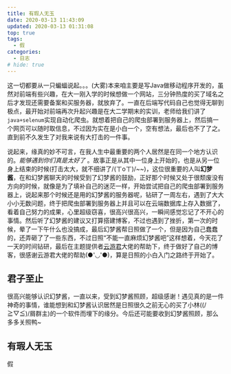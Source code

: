 ```yaml
---
title: 有瑕人无玉
date: 2020-03-13 11:43:09
updated: 2020-03-13 01:31:08
top: true
tags:
  - 假
categories:
  - 日志
# hide: true
---
```


这一切都要从一只蝙蝠说起。。。(大雾)本来咱主要是写Java做移动程序开发的，虽然对前端有些兴趣，在大一刚入学的时候想做一个网站，三分钟热度的买了域名之后才发现还需要备案和买服务器，就放弃了。一直在后端写代码自己也觉得无聊到极点，最开始对前端再次升起兴趣是在大二学期末的实训，老师给我们讲了`java+selenum`实现自动化爬虫。就想着把自己的爬虫部署到服务器上，然后搞一个网页可以随时取信息，不过因为实在是小白一个，空有想法，最后也不了了之。直到前不久发生了对我来说有大打击的一件事。

说起来，缘真的妙不可言，在我人生中最重要的两个人居然是在同一个地方认识的。_能够遇到你们真是太好了_ 。故事正是从其中一位身上开始的，也是从另一位身上结束的时候(打击太大，就不细讲了/(ㄒoㄒ)/~~)，这位很重要的人叫**幻梦酱**，在和幻梦酱聊天的时候受到了幻梦酱的鼓励，正好那个时候又处于很颓废没有方向的时候，就像是为了填补自己的迷茫一样，开始尝试把自己的爬虫部署到服务器上，说起来那个时候还是用的幻梦酱的服务器呢，钻研了一周左右，遇到了大大小小无数问题，终于把爬虫部署到服务器上并且可以在云端数据库上存入数据了，看着自己努力的成果，心里超级窃喜，很高兴很高兴，一瞬间感觉忘记了不开心的事情。然后听了幻梦酱的建议又打算搭建博客，不过也遇到了挫折，第一次的时候，晕了一下午什么也没搞成，最后幻梦酱帮日照做了一个，但是因为自己蠢蠢的，还弄砸了了一些东西，不过日照“不能一直麻烦幻梦酱吧”这样想着，今天花了一天的时间钻研，最后在主题提供者[云游君](https://www.yunyoujun.cn/)大佬的帮助下，终于做好了自己的博客，很感谢云游君大佬的帮助(●'◡'●)，算是日照的小白入门之路终于开始了。

## 君子至止

很高兴能够认识幻梦酱，一直以来，受到幻梦酱照顾，超级感谢！遇见真的是一件神奇的事情，谁能想到和幻梦酱认识居然是日照很久之前无心的买了小林((/≧▽≦)/屑群主)的一个软件而埋下的缘分。今后还可能要收到幻梦酱照顾，那么多多关照鸭~

## 有瑕人无玉

假
